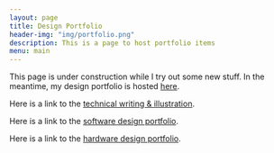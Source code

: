 ```yaml
---
layout: page
title: Design Portfolio
header-img: "img/portfolio.png"
description: This is a page to host portfolio items
menu: main
---
```


This page is under construction while I try out some new stuff. In the meantime, my design portfolio is hosted [here](https://imgur.com/a/6GVwDBW).

Here is a link to the [technical writing & illustration](technical-writing-&-illustration).

Here is a link to the [software design portfolio](software).

Here is a link to the [hardware design portfolio](hardware).
